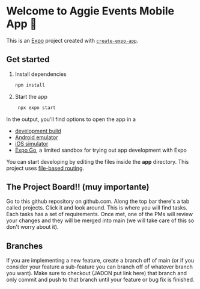 # Welcome to Aggie Events Mobile App 👋

This is an [Expo](https://expo.dev) project created with [`create-expo-app`](https://www.npmjs.com/package/create-expo-app).

## Get started

1. Install dependencies

   ```bash
   npm install
   ```
2. Start the app

   ```bash
    npx expo start
   ```

In the output, you'll find options to open the app in a

- [development build](https://docs.expo.dev/develop/development-builds/introduction/)
- [Android emulator](https://docs.expo.dev/workflow/android-studio-emulator/)
- [iOS simulator](https://docs.expo.dev/workflow/ios-simulator/)
- [Expo Go](https://expo.dev/go), a limited sandbox for trying out app development with Expo

You can start developing by editing the files inside the **app** directory. This project uses [file-based routing](https://docs.expo.dev/router/introduction).

## The Project Board!! (muy importante)

Go to this github repository on github.com. Along the top bar there's a tab called projects. Click it and look around. This is where you will find tasks. Each tasks has a set of requirements. Once met, one of the PMs will review your changes and they will be merged into main (we will take care of this so don't worry about it).


## Branches

If you are implementing a new feature, create a branch off of main (or if you consider your feature a sub-feature you can branch off of whatever branch you want). Make sure to checkout (JADON put link here) that branch and only commit and push to that branch until your feature or bug fix is finished.
